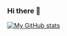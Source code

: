 ### Hi there 👋
[![My GitHub stats](https://github-readme-stats.vercel.app/api?username=AlirezaAsadi96&show_icons=true&theme=prussian)](https://github.com/AlirezaAsadi96/)
<!--
**AlirezaAsadi96/AlirezaAsadi96** is a ✨ _special_ ✨ repository because its `README.md` (this file) appears on your GitHub profile.

Here are some ideas to get you started:

- 🔭 I’m currently working on ...
- 🌱 I’m currently learning ...
- 👯 I’m looking to collaborate on ...
- 🤔 I’m looking for help with ...
- 💬 Ask me about ...
- 📫 How to reach me: ...
- 😄 Pronouns: ...
- ⚡ Fun fact: ...
-->

